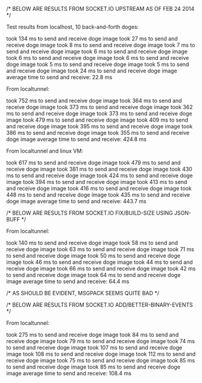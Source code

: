 /* BELOW ARE RESULTS FROM SOCKET.IO UPSTREAM AS OF FEB 24 2014 */

Test results from localhost, 10 back-and-forth doges:

took 134 ms to send and receive doge image
took 27 ms to send and receive doge image
took 8 ms to send and receive doge image
took 7 ms to send and receive doge image
took 6 ms to send and receive doge image
took 6 ms to send and receive doge image
took 6 ms to send and receive doge image
took 5 ms to send and receive doge image
took 5 ms to send and receive doge image
took 24 ms to send and receive doge image
average time to send and receive: 22.8 ms

From localtunnel:

took 752 ms to send and receive doge image
took 364 ms to send and receive doge image
took 373 ms to send and receive doge image
took 362 ms to send and receive doge image
took 373 ms to send and receive doge image
took 479 ms to send and receive doge image
took 409 ms to send and receive doge image
took 395 ms to send and receive doge image
took 386 ms to send and receive doge image
took 355 ms to send and receive doge image
average time to send and receive: 424.8 ms

From localtunnel and linux VM:

took 617 ms to send and receive doge image
took 479 ms to send and receive doge image
took 381 ms to send and receive doge image
took 430 ms to send and receive doge image
took 424 ms to send and receive doge image
took 394 ms to send and receive doge image
took 413 ms to send and receive doge image
took 416 ms to send and receive doge image
took 448 ms to send and receive doge image
took 435 ms to send and receive doge image
average time to send and receive: 443.7 ms

/* BELOW ARE RESULTS FROM SOCKET.IO FIX/BUILD-SIZE USING JSON-BUFF */

From localtunnel:

took 140 ms to send and receive doge image
took 58 ms to send and receive doge image
took 63 ms to send and receive doge image
took 71 ms to send and receive doge image
took 50 ms to send and receive doge image
took 46 ms to send and receive doge image
took 44 ms to send and receive doge image
took 66 ms to send and receive doge image
took 42 ms to send and receive doge image
took 64 ms to send and receive doge image
average time to send and receive: 64.4 ms

/* AS SHOULD BE EVIDENT, MSGPACK SEEMS QUITE BAD */

/* BELOW ARE RESULTS FROM SOCKET.IO ADD/BETTER-BINARY-EVENTS */

From localtunnel:

took 275 ms to send and receive doge image
took 84 ms to send and receive doge image
took 79 ms to send and receive doge image
took 74 ms to send and receive doge image
took 107 ms to send and receive doge image
took 108 ms to send and receive doge image
took 112 ms to send and receive doge image
took 75 ms to send and receive doge image
took 85 ms to send and receive doge image
took 85 ms to send and receive doge image
average time to send and receive: 108.4 ms
